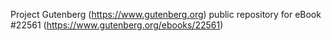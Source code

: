 Project Gutenberg (https://www.gutenberg.org) public repository for eBook #22561 (https://www.gutenberg.org/ebooks/22561)
